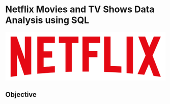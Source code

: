 # Netflix Movies and TV Shows Data Analysis using SQL

![Netflix Logo](https://github.com/KushalDevraj/netflix_sql_project/blob/main/Netfliximage.png)

## Objective
